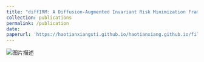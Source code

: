 ```yaml
---
title: "diffIRM: A Diffusion-Augmented Invariant Risk Minimization Framework for Spatiotemporal Prediction over Graphs"
collection: publications
permalink: /publication
date: 
paperurl: 'https://haotianxiangsti.github.io/haotianxiang.github.io/files/TSAS2023.pdf'
---
```

<img src="https://haotianxiangsti.github.io/haotianxiang.github.io/images/flowchart_1.jpg" alt="图片描述">
